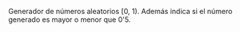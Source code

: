 Generador de números aleatorios [0, 1). Además indica si el número generado es mayor o menor que 0'5.
